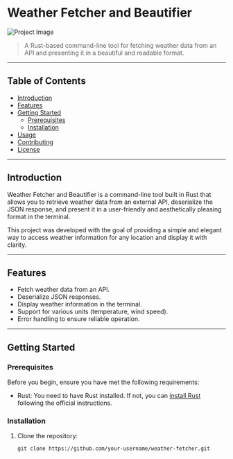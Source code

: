 # Weather Fetcher and Beautifier

![Project Image](project_image.png) <!-- Include a project image or logo if available -->

> A Rust-based command-line tool for fetching weather data from an API and presenting it in a beautiful and readable format.

---

## Table of Contents

- [Introduction](#introduction)
- [Features](#features)
- [Getting Started](#getting-started)
  - [Prerequisites](#prerequisites)
  - [Installation](#installation)
- [Usage](#usage)
- [Contributing](#contributing)
- [License](#license)

---

## Introduction

Weather Fetcher and Beautifier is a command-line tool built in Rust that allows you to retrieve weather data from an external API, deserialize the JSON response, and present it in a user-friendly and aesthetically pleasing format in the terminal.

This project was developed with the goal of providing a simple and elegant way to access weather information for any location and display it with clarity.

---

## Features

- Fetch weather data from an API.
- Deserialize JSON responses.
- Display weather information in the terminal.
- Support for various units (temperature, wind speed).
- Error handling to ensure reliable operation.

---

## Getting Started

### Prerequisites

Before you begin, ensure you have met the following requirements:

- Rust: You need to have Rust installed. If not, you can [install Rust](https://www.rust-lang.org/learn/get-started) following the official instructions.

### Installation

1. Clone the repository:

   ```shell
   git clone https://github.com/your-username/weather-fetcher.git

